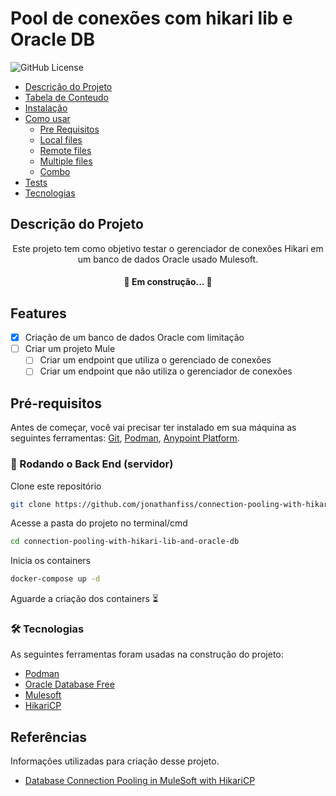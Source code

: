 # Pool de conexões com hikari lib e Oracle DB

<img alt="GitHub License" src="https://img.shields.io/github/license/jonathanfiss/connection-pooling-with-hikari-lib-and-oracle-db">

<!-- Tabela de conteúdos
=================
<!--ts-->
   * [Descrição do Projeto](#Sobre)
   * [Tabela de Conteudo](#tabela-de-conteudo)
   * [Instalação](#instalacao)
   * [Como usar](#como-usar)
      * [Pre Requisitos](#pre-requisitos)
      * [Local files](#local-files)
      * [Remote files](#remote-files)
      * [Multiple files](#multiple-files)
      * [Combo](#combo)
   * [Tests](#testes)
   * [Tecnologias](#tecnologias)
<!--te-->


## Descrição do Projeto
<p align="center">Este projeto tem como objetivo testar o gerenciador de conexões Hikari em um banco de dados Oracle usado Mulesoft.</p>

<h4 align="center"> 
	🚧  
    Em construção...  🚧
</h4>

## Features

- [x] Criação de um banco de dados Oracle com limitação
- [ ] Criar um projeto Mule
  - [ ] Criar um endpoint que utiliza o gerenciado de conexões
  - [ ] Criar um endpoint que não utiliza o gerenciador de conexões

## Pré-requisitos

Antes de começar, você vai precisar ter instalado em sua máquina as seguintes ferramentas:
[Git](https://git-scm.com), [Podman](https://podman.io/), [Anypoint Platform](https://www.mulesoft.com/pt/platform/enterprise-integration). 

### 🎲 Rodando o Back End (servidor)

Clone este repositório
```bash
git clone https://github.com/jonathanfiss/connection-pooling-with-hikari-lib-and-oracle-db.git
```

Acesse a pasta do projeto no terminal/cmd

```bash
cd connection-pooling-with-hikari-lib-and-oracle-db
```

Inicia os containers

```bash
docker-compose up -d
```
Aguarde a criação dos containers ⏳

### 🛠 Tecnologias

As seguintes ferramentas foram usadas na construção do projeto:

- [Podman](https://podman.io/)
- [Oracle Database Free](https://www.oracle.com/br/database/free/)
- [Mulesoft](https://www.mulesoft.com/)
- [HikariCP](https://github.com/brettwooldridge/HikariCP)


<!-- Referências  -->
## Referências 

Informações utilizadas para criação desse projeto.

* [Database Connection Pooling in MuleSoft with HikariCP](https://medium.com/another-integration-blog/setup-database-connection-pooling-in-mulesoft-with-hikaricp-db8b25ebf6a6)


